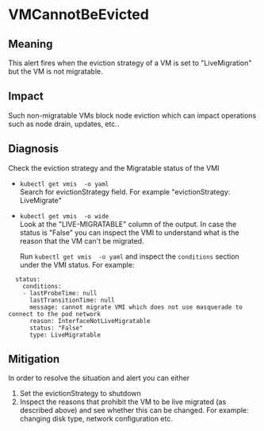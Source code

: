 # VMCannotBeEvicted

## Meaning

This alert fires when the eviction strategy of a VM is set to "LiveMigration" but the VM is not migratable.

## Impact

Such non-migratable VMs block node eviction which can impact operations such as node drain, updates, etc..

## Diagnosis

Check the eviction strategy and the Migratable status of the VMI

- `kubectl get vmis  -o yaml `  
   Search for evictionStrategy field. For example "evictionStrategy: LiveMigrate"

- `kubectl get vmis  -o wide`  
  Look at the "LIVE-MIGRATABLE" column of the output. In case the status is "False" you can inspect the VMI
  to understand what is the reason that the VM can't be migrated.  
  
  Run `kubectl get vmis  -o yaml`  and inspect the `conditions` section under the VMI status. For example:
    
```
  status:
    conditions:
    - lastProbeTime: null
      lastTransitionTime: null
      message: cannot migrate VMI which does not use masquerade to connect to the pod network
      reason: InterfaceNotLiveMigratable
      status: "False"
      type: LiveMigratable
```
 
## Mitigation
In order to resolve the situation and alert you can either
1. Set the evictionStrategy to shutdown
1. Inspect the reasons that prohibit the VM to be live migrated (as described above) and see whether this can be changed. For example: changing disk type, network configuration etc.